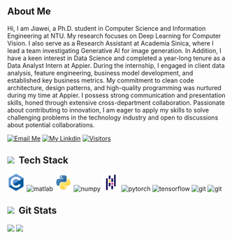 ## About Me
Hi, I am Jiawei, a Ph.D. student in Computer Science and Information Engineering at NTU. My research focuses on Deep Learning for Computer Vision. I also serve as a Research Assistant at Academia Sinica, where I lead a team investigating Generative AI for image generation. In Addition, I have a keen interest in Data Science and completed a year-long tenure as a Data Analyst Intern at Appier. During the internship, I engaged in client data analysis, feature engineering, business model development, and established key business metrics. My commitment to clean code architecture, design patterns, and high-quality programming was nurtured during my time at Appier. I possess strong communication and presentation skills, honed through extensive cross-department collaboration. Passionate about contributing to innovation, I am eager to apply my skills to solve challenging problems in the technology industry and open to discussions about potential collaborations.

[![Email Me](https://img.shields.io/badge/Email%20Me-EA4335?logo=Gmail&logoColor=white&style=for-the-badge)](mailto:jw.liao1209@gmail.com)
[![My Linkdin](https://img.shields.io/badge/My%20Linkedin-%230077B5?logo=linkedin&logoColor=white&style=for-the-badge)](https://www.linkedin.com/in/jwliao1209/)
[![Visitors](https://api.visitorbadge.io/api/visitors?path=https%3A%2F%2Fgithub.com%2FJia-wei-liao&label=VISITORS&labelColor=%23dce775&countColor=%23697689)](https://visitorbadge.io/status?path=https%3A%2F%2Fgithub.com%2Fjwliao1209)


<h2><img src="https://media2.giphy.com/media/QssGEmpkyEOhBCb7e1/giphy.gif?cid=ecf05e47a0n3gi1bfqntqmob8g9aid1oyj2wr3ds3mg700bl&rid=giphy.gif" width="100">&nbsp Tech Stack</h2>
<p>
  <img src="https://raw.githubusercontent.com/devicons/devicon/master/icons/c/c-original.svg" alt="c" width="40" height="40"/>
  <img src="https://upload.wikimedia.org/wikipedia/commons/2/21/Matlab_Logo.png" alt="matlab" width="40" height="40"/>
  <img src="https://raw.githubusercontent.com/devicons/devicon/master/icons/python/python-original.svg" alt="python" width="40" height="40"/>
  <img src="https://www.vectorlogo.zone/logos/numpy/numpy-icon.svg" alt="numpy" width="40" height="40"/>
  <img src="https://raw.githubusercontent.com/devicons/devicon/2ae2a900d2f041da66e950e4d48052658d850630/icons/pandas/pandas-original.svg" alt="pandas" width="40" height="40"/>
  <img src="https://www.vectorlogo.zone/logos/pytorch/pytorch-icon.svg" alt="pytorch" width="40" height="40"/>
  <img src="https://www.vectorlogo.zone/logos/tensorflow/tensorflow-icon.svg" alt="tensorflow" width="40" height="40"/>
  <img src="https://www.vectorlogo.zone/logos/git-scm/git-scm-icon.svg" alt="git" width="40" height="40"/>
  <img src="https://www.vectorlogo.zone/logos/jupyter/jupyter-icon.svg" alt="git" width="40" height="40"/>
</p>


<h2 ><img src="https://camo.githubusercontent.com/f11b92476ee793cfe97f20e0564ab552bd9bd670179d7b6772c59bb4d3218ca6/68747470733a2f2f692e70696e696d672e636f6d2f6f726967696e616c732f36352f63342f66342f36356334663435323537316265313236316539633632336637646134383861632e676966" width ="37">&nbsp Git Stats</h1> 
<div>
  <img style = "display: inline-block" src="https://github-readme-stats.vercel.app/api?username=jwliao1209&show_icons=true&count_private=true&hide_border=true" align="center" />
  <img style = "display: inline-block" src="https://github-readme-stats.vercel.app/api/top-langs/?username=jwliao1209&hide_border=true&hide=jupyter%20notebook&langs_count=3" align="center" />
</div>

